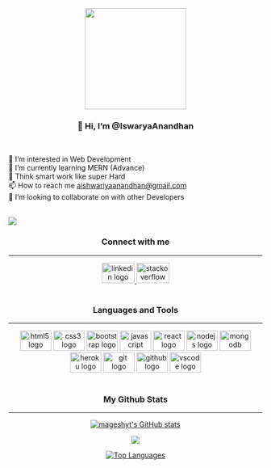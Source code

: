 <div align="center">
  <img height="200" src="https://camo.githubusercontent.com/706457c438d2031942745299f52de650adf45a3b87de1ded443696b405dd881d/68747470733a2f2f63646e2e6472696262626c652e636f6d2f75736572732f343035353439342f73637265656e73686f74732f31353231353735362f6d656469612f64326236366334636130313932616132366431303334343862336431353138622e676966"  />
</div>

###

<div align="center"><h3>👋 Hi, I’m @IswaryaAnandhan</h3><br></div>

 <p align="left">
  👀 I’m interested in Web Development <br>
  🌱 I’m currently learning MERN (Advance)<br>
  💬 Think smart work like super Hard <br>
  📫 How to reach me <a href="https://www.gmail.com/" target="_blank">aishwariyaanandhan@gmail.com</a><br>
  💞️ I’m looking to collaborate on with other Developers
</p>

<br>

<div align="left">
  <img src="https://visitor-badge.laobi.icu/badge?page_id=IswaryaAnandhan.IswaryaAnandhan&"  />
</div>



<h3 align="center">Connect with me</h3>

<hr/>

<div align="center">
  <a href="https://www.linkedin.com/in/iswarya-a-5bb2211b7/" target="_blank">
    <img src="https://myclouddoor.com/wp-content/uploads/2019/11/Linkedin-logo.png" width="65" height="40" alt="linkedin logo"  />
  </a>
  <a href="https://stackoverflow.com/users/20425868/iswaryaananthan" target="_blank">
    <img src="https://assets.wired.com/photos/w_1904/wp-content/uploads/2016/07/so-logo-s.jpg" width="65" height="40" alt="stackoverflow logo"  />
  </a>
</div>

<br/>

<h3 align="center">Languages and Tools</h3>

<hr/>

<div align="center">
  <img src="https://cdn.jsdelivr.net/gh/devicons/devicon/icons/html5/html5-original.svg" height="40" width="62" alt="html5 logo"  />
  <img src="https://cdn.jsdelivr.net/gh/devicons/devicon/icons/css3/css3-original.svg" height="40" width="62" alt="css3 logo"  />
  <img src="https://cdn.jsdelivr.net/gh/devicons/devicon/icons/bootstrap/bootstrap-original.svg" height="40" width="62" alt="bootstrap logo"  />
  <img src="https://cdn.jsdelivr.net/gh/devicons/devicon/icons/javascript/javascript-original.svg" height="40" width="62" alt="javascript logo"  />
  <img src="https://cdn.jsdelivr.net/gh/devicons/devicon/icons/react/react-original.svg" height="40" width="62" alt="react logo"  />
  <img src="https://th.bing.com/th/id/OIP.fU5QzhHIV3gvhvLfxWDD0AHaE8?pid=ImgDet&rs=1" height="40" width="62" alt="nodejs logo"  />
  <img src="https://cdn.jsdelivr.net/gh/devicons/devicon/icons/mongodb/mongodb-original.svg" height="40" width="62" alt="mongodb logo"  />
  <img src="https://cdn.jsdelivr.net/gh/devicons/devicon/icons/heroku/heroku-original.svg" height="40" width="62" alt="heroku logo"  />
  <img src="https://cdn.jsdelivr.net/gh/devicons/devicon/icons/git/git-original.svg" height="40" width="62" alt="git logo"  />
  <img src="https://cdn.jsdelivr.net/gh/devicons/devicon/icons/github/github-original.svg" height="40" width="62" alt="github logo"  />
  <img src="https://cdn.jsdelivr.net/gh/devicons/devicon/icons/vscode/vscode-original.svg" height="40" width="62" alt="vscode logo"  />
</div>

<br/>

<h3 align="center">My Github Stats</h3>

<hr/>

<div align="center">
  <a align="left" href="http://www.github.com/Ramraghul"><img src="https://github-readme-stats.vercel.app/api?username=IswaryaAnandhan&show_icons=true&hide=&count_private=true&title_color=0891b2&text_color=ffffff&icon_color=0891b2&bg_color=27272a&hide_border=true&show_icons=true" alt="mageshyt's GitHub stats" /></a>
  
<a align="right" href="http://www.github.com/IswaryaAnandhan"><img src="https://github-readme-streak-stats.herokuapp.com/?user=IswaryaAnandhan&stroke=ffffff&background=27272a&ring=0891b2&fire=0891b2&currStreakNum=ffffff&currStreakLabel=0891b2&sideNums=ffffff&sideLabels=ffffff&dates=ffffff&hide_border=true" /></a>
</div>

<div align="center">
<a href="https://github.com/IswaryaAnandhan" align="left"><img src="https://github-readme-stats.vercel.app/api/top-langs/?username=IswaryaAnandhan&langs_count=10&title_color=0891b2&text_color=ffffff&icon_color=0891b2&bg_color=27272a&hide_border=true&locale=en&custom_title=Top%20%Languages" alt="Top Languages" /></a>
</div>
